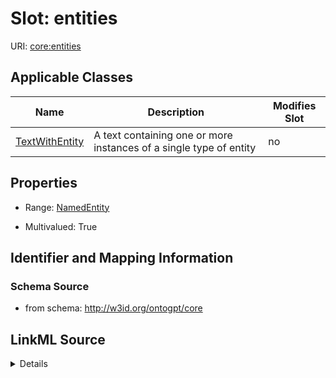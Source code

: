 

# Slot: entities

URI: [core:entities](http://w3id.org/ontogpt/core/entities)



<!-- no inheritance hierarchy -->





## Applicable Classes

| Name | Description | Modifies Slot |
| --- | --- | --- |
| [TextWithEntity](TextWithEntity.md) | A text containing one or more instances of a single type of entity |  no  |







## Properties

* Range: [NamedEntity](NamedEntity.md)

* Multivalued: True





## Identifier and Mapping Information







### Schema Source


* from schema: http://w3id.org/ontogpt/core




## LinkML Source

<details>
```yaml
name: entities
from_schema: http://w3id.org/ontogpt/core
rank: 1000
multivalued: true
alias: entities
owner: TextWithEntity
domain_of:
- TextWithEntity
range: NamedEntity

```
</details>